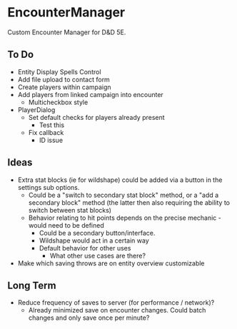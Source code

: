 # EncounterManager

Custom Encounter Manager for D&D 5E.

## To Do

- Entity Display Spells Control
- Add file upload to contact form
- Create players within campaign
- Add players from linked campaign into encounter
    - Multicheckbox style
- PlayerDialog
    - Set default checks for players already present
        - Test this
    - Fix callback
        - ID issue

## Ideas

- Extra stat blocks (ie for wildshape) could be added via a button in the settings sub options.
    - Could be a "switch to secondary stat block" method, or a "add a secondary block" method (the latter then also requiring the ability to switch between stat blocks)
    - Behavior relating to hit points depends on the precise mechanic - would need to be defined
        - Could be a secondary button/interface.
        - Wildshape would act in a certain way
        - Default behavior for other uses
            - What other use cases are there?
- Make which saving throws are on entity overview customizable

## Long Term

- Reduce frequency of saves to server (for performance / network)?
    - Already minimized save on encounter changes. Could batch changes and only save once per minute?
